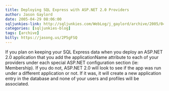 ```yaml
---
title: Deploying SQL Express with ASP.NET 2.0 Providers
author: Jason Gaylord
date: 2005-04-29 08:06:00
sqljunkies-link: http://sqljunkies.com/WebLog/j_gaylord/archive/2005/04/29/13031.aspx
categories: [sqljunkies-blog]
tags: [archive]
bitly: https://jasong.us/2P5gFSQ
---
```


If you plan on keeping your SQL Express data when you deploy an ASP.NET 2.0 application that you add the applicationName attribute to each of your providers under each special ASP.NET configuration section (ie: Membership). If you do not, ASP.NET 2.0 will look to see if the app was run under a different application or not. If it was, it will create a new application entry in the database and none of your users and profiles will be associated.